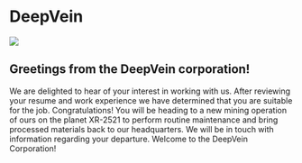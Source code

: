 # DeepVein
![](https://img.shields.io/badge/Python-3.7.0-blue.svg)


## Greetings from the DeepVein corporation! 

We are delighted to hear of your interest in working with us. After reviewing your resume and work experience we have determined that you are suitable for the job. Congratulations! You will be heading to a new mining operation of ours on the planet XR-2521 to perform routine maintenance and bring processed materials back to our headquarters. We will be in touch with information regarding your departure. Welcome to the DeepVein Corporation!  
